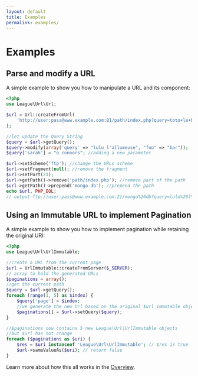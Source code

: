 ```yaml
---
layout: default
title: Examples
permalink: examples/
---
```


# Examples

## Parse and modify a URL

A simple example to show you how to manipulate a URL and its component:

~~~php
<?php
use League\Url\Url;

$url = Url::createFromUrl(
    'http://user:pass@www.example.com:81/path/index.php?query=toto+le+heros#top'
);

//let update the Query String
$query = $url->getQuery();
$query->modify(array('query' => "lulu l'allumeuse", "foo" => "bar")); 
$query['sarah'] = "o connors"; //adding a new parameter

$url->setScheme('ftp'); //change the URLs scheme
$url->setFragment(null); //remove the fragment
$url->setPort(21);
$url->getPath()->remove('path/index.php'); //remove part of the path
$url->getPath()->prepend('mongo db'); //prepend the path
echo $url, PHP_EOL; 
// output ftp://user:pass@www.example.com:21/mongo%20db?query=lulu%20l%27allumeuse&foo=bar&sarah=o%20connors
~~~

## Using an Immutable URL to implement Pagination

A simple example to show you how to implement pagination while retaining the original URI:

~~~php
<?php
use League\Url\UrlImmutable;

//create a URL from the current page
$url = UrlImmutable::createFromServer($_SERVER);
// array to hold the generated URLs
$paginations = array();
//get the current path
$query = $url->getQuery();
foreach (range(1, 5) as $index) {
    $query['page'] = $index;
    //we generate the new Url based on the original $url_immutable object
    $paginations[] = $url->setQuery($query);
}

//$paginations now contains 5 new League\Url\UrlImmutable objects 
//but $url has not change
foreach ($paginations as $uri) {
    $res = $uri instanceof 'League\Url\UrlImmutable'; // $res is true
	$url->sameValueAs($uri); // return false
}
~~~

Learn more about how this all works in the [Overview](/overview).